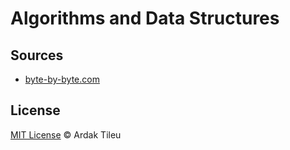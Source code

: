 # Algorithms and Data Structures

## Sources
* [byte-by-byte.com](https://www.byte-by-byte.com/)

## License

[MIT License](./LICENSE.md) © Ardak Tileu
